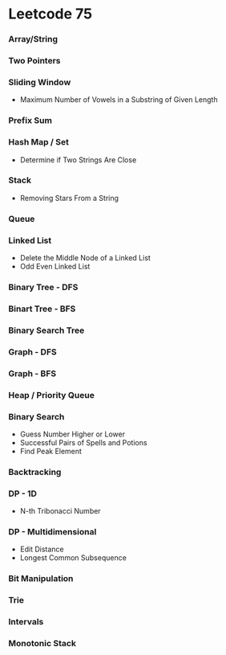 # Leetcode 75

### Array/String

### Two Pointers

### Sliding Window
* Maximum Number of Vowels in a Substring of Given Length

### Prefix Sum

### Hash Map / Set
* Determine if Two Strings Are Close

### Stack
* Removing Stars From a String

### Queue

### Linked List
* Delete the Middle Node of a Linked List
* Odd Even Linked List

### Binary Tree - DFS

### Binart Tree - BFS

### Binary Search Tree

### Graph - DFS

### Graph - BFS

### Heap / Priority Queue

### Binary Search
* Guess Number Higher or Lower
* Successful Pairs of Spells and Potions
* Find Peak Element

### Backtracking

### DP - 1D
* N-th Tribonacci Number

### DP - Multidimensional
* Edit Distance
* Longest Common Subsequence

### Bit Manipulation

### Trie

### Intervals

### Monotonic Stack
